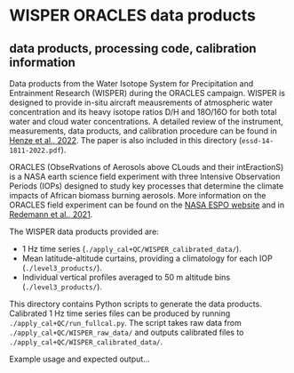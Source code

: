 # WISPER ORACLES data products 
## data products, processing code, calibration information

Data products from the Water Isotope System for Precipitation and Entrainment Research 
(WISPER) during the ORACLES campaign. WISPER is designed to provide in-situ aircraft 
meausrements of atmospheric water concentration and its heavy isotope ratios D/H and 
18O/16O for both total water and cloud water concentrations. A detailed review of the 
instrument, measurements, data products, and calibration procedure can be found in 
[Henze et al., 2022](https://doi.org/10.5194/essd-14-1811-2022). The paper is also included 
in this directory (```essd-14-1811-2022.pdf```).

ORACLES (ObseRvations of Aerosols above CLouds and their intEractionS) is a NASA earth 
science field experiment with three Intensive Observation Periods (IOPs) designed to study 
key processes that determine the climate impacts of African biomass burning aerosols. 
More information on the ORACLES field experiment can be found on the 
[NASA ESPO website](https://espo.nasa.gov/oracles/content/ORACLES) and in 
[Redemann et al., 2021](https://doi.org/10.5194/acp-21-1507-2021).

The WISPER data products provided are:
* 1 Hz time series (```./apply_cal+QC/WISPER_calibrated_data/```).
* Mean latitude-altitude curtains, providing a climatology for each IOP 
  (```./level3_products/```).
* Individual vertical profiles averaged to 50 m altitude bins
  (```./level3_products/```).

This directory contains Python scripts to generate the data products. Calibrated 
1 Hz time series files can be produced by running ```./apply_cal+QC/run_fullcal.py```. The 
script takes raw data from ```./apply_cal+QC/WISPER_raw_data/``` and outputs calibrated 
files to ```./apply_cal+QC/WISPER_calibrated_data/```.

Example usage and expected output... 